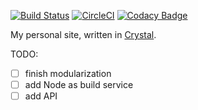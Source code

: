 [![Build Status](https://travis-ci.org/ayazhafiz/crystal-ah.svg?branch=master)](https://travis-ci.org/ayazhafiz/crystal-ah)
[![CircleCI](https://circleci.com/gh/ayazhafiz/crystal-ah.svg?style=svg)](https://circleci.com/gh/ayazhafiz/crystal-ah)
[![Codacy Badge](https://api.codacy.com/project/badge/Grade/87cb11d1771047d59063940b71ea3e3d)](https://www.codacy.com/app/ayazhafiz/crystal-ah?utm_source=github.com&utm_medium=referral&utm_content=ayazhafiz/crystal-ah&utm_campaign=badger)

My personal site, written in [Crystal](https://crystal-lang.org).

TODO:
- [ ]  finish modularization
- [ ]  add Node as build service
- [ ]  add API
